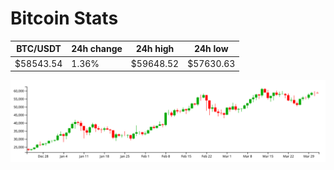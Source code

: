 # Bitcoin Stats

BTC/USDT|24h change|24h high|24h low|
|---|---|---|---|
|$58543.54|1.36%|$59648.52|$57630.63|

<img src="./chart.svg">
